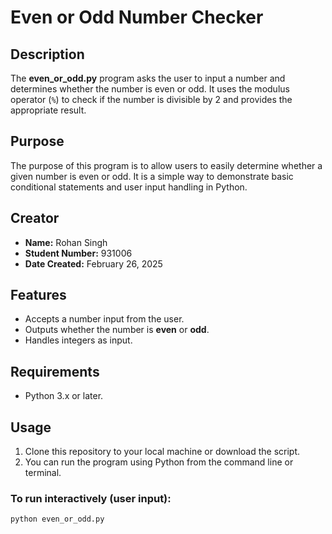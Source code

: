 # Even or Odd Number Checker

## Description
The **even_or_odd.py** program asks the user to input a number and determines whether the number is even or odd. It uses the modulus operator (`%`) to check if the number is divisible by 2 and provides the appropriate result.

## Purpose
The purpose of this program is to allow users to easily determine whether a given number is even or odd. It is a simple way to demonstrate basic conditional statements and user input handling in Python.

## Creator
- **Name:** Rohan Singh
- **Student Number:** 931006
- **Date Created:** February 26, 2025

## Features
- Accepts a number input from the user.
- Outputs whether the number is **even** or **odd**.
- Handles integers as input.

## Requirements
- Python 3.x or later.

## Usage
1. Clone this repository to your local machine or download the script.
2. You can run the program using Python from the command line or terminal.

### To run interactively (user input):
```bash
python even_or_odd.py
